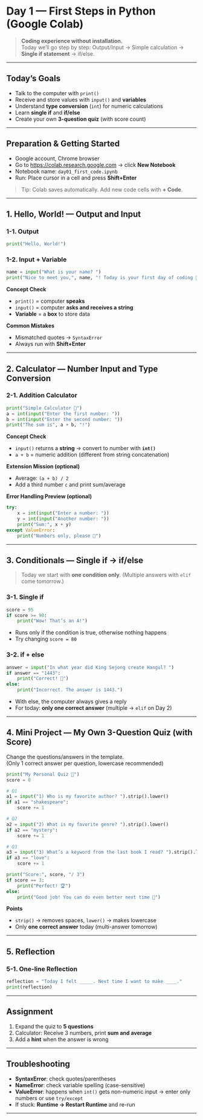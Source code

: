 # Day 1 — First Steps in Python (Google Colab)

> **Coding experience without installation.**  
> Today we’ll go step by step: Output/Input → Simple calculation → **Single if statement** → if/else.

---

## Today’s Goals

- Talk to the computer with `print()`
- Receive and store values with `input()` and **variables**
- Understand **type conversion** (`int`) for numeric calculations
- Learn **single if** and **if/else**
- Create your own **3-question quiz** (with score count)

---

## Preparation & Getting Started

- Google account, Chrome browser
- Go to <https://colab.research.google.com> → click **New Notebook**
- Notebook name: `day01_first_code.ipynb`
- Run: Place cursor in a cell and press **Shift+Enter**

> Tip: Colab saves automatically. Add new code cells with **+ Code**.

---

## 1. Hello, World! — Output and Input

### 1-1. Output

```python
print("Hello, World!")
```

### 1-2. Input + Variable

```python
name = input("What is your name? ")
print("Nice to meet you,", name, "! Today is your first day of coding 🎉")
```

**Concept Check**

- `print()` = computer **speaks**
- `input()` = computer **asks and receives a string**
- **Variable** = a **box** to store data

**Common Mistakes**

- Mismatched quotes → `SyntaxError`
- Always run with **Shift+Enter**

---

## 2. Calculator — Number Input and Type Conversion

### 2-1. Addition Calculator

```python
print("Simple Calculator 🧮")
a = int(input("Enter the first number: "))
b = int(input("Enter the second number: "))
print("The sum is", a + b, "!")
```

**Concept Check**

- `input()` returns a **string** → convert to number with **`int()`**
- `a + b` = numeric addition (different from string concatenation)

**Extension Mission (optional)**

- Average: `(a + b) / 2`
- Add a third number `c` and print sum/average

**Error Handling Preview (optional)**

```python
try:
    x = int(input("Enter a number: "))
    y = int(input("Another number: "))
    print("Sum:", x + y)
except ValueError:
    print("Numbers only, please 🙂")
```

---

## 3. Conditionals — **Single if → if/else**

> Today we start with **one condition only**. (Multiple answers with `elif` come tomorrow.)

### 3-1. Single if

```python
score = 95
if score >= 90:
    print("Wow! That’s an A!")
```

- Runs only if the condition is true, otherwise nothing happens
- Try changing `score = 80`

### 3-2. if + else

```python
answer = input("In what year did King Sejong create Hangul? ")
if answer == "1443":
    print("Correct! 👑")
else:
    print("Incorrect. The answer is 1443.")
```

- With else, the computer always gives a reply
- For today: **only one correct answer** (multiple → `elif` on Day 2)

---

## 4. Mini Project — My Own 3-Question Quiz (with Score)

Change the questions/answers in the template.  
(Only 1 correct answer per question, lowercase recommended)

```python
print("My Personal Quiz 🎯")
score = 0

# Q1
a1 = input("1) Who is my favorite author? ").strip().lower()
if a1 == "shakespeare":
    score += 1

# Q2
a2 = input("2) What is my favorite genre? ").strip().lower()
if a2 == "mystery":
    score += 1

# Q3
a3 = input("3) What’s a keyword from the last book I read? ").strip().lower()
if a3 == "love":
    score += 1

print("Score:", score, "/ 3")
if score == 3:
    print("Perfect! 🏆")
else:
    print("Good job! You can do even better next time 💪")
```

**Points**

- `strip()` → removes spaces, `lower()` → makes lowercase
- Only **one correct answer** today (multi-answer tomorrow)

---

## 5. Reflection

### 5-1. One-line Reflection

```python
reflection = "Today I felt _____. Next time I want to make ____."
print(reflection)
```

---

## Assignment

1. Expand the quiz to **5 questions**
2. Calculator: Receive 3 numbers, print **sum and average**
3. Add a **hint** when the answer is wrong

---

## Troubleshooting

- **SyntaxError**: check quotes/parentheses
- **NameError**: check variable spelling (case-sensitive)
- **ValueError**: happens when `int()` gets non-numeric input → enter only numbers or use `try/except`
- If stuck: **Runtime → Restart Runtime** and re-run

---

